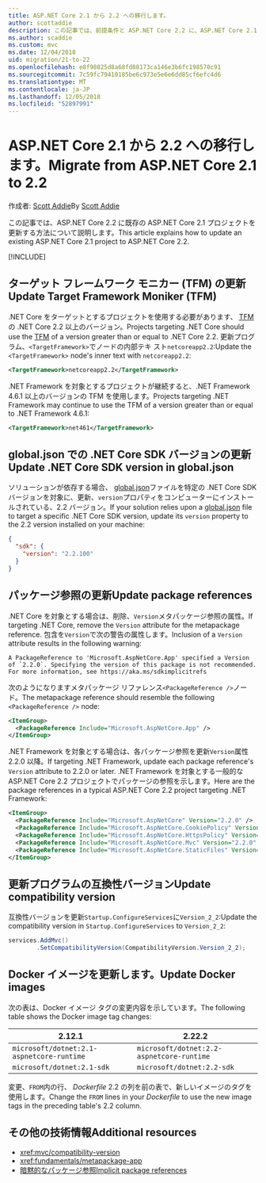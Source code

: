 ```yaml
---
title: ASP.NET Core 2.1 から 2.2 への移行します。
author: scottaddie
description: この記事では、前提条件と ASP.NET Core 2.2 に、ASP.NET Core 2.1 のプロジェクトを移行する最も一般的な手順について説明します。
ms.author: scaddie
ms.custom: mvc
ms.date: 12/04/2018
uid: migration/21-to-22
ms.openlocfilehash: e8f98825d8a68fd88173ca146e3b6fc198570c91
ms.sourcegitcommit: 7c59fc79410185be6c973e5e6e6dd85cf6efc4d6
ms.translationtype: MT
ms.contentlocale: ja-JP
ms.lasthandoff: 12/05/2018
ms.locfileid: "52897991"
---
```

# <a name="migrate-from-aspnet-core-21-to-22"></a><span data-ttu-id="25474-103">ASP.NET Core 2.1 から 2.2 への移行します。</span><span class="sxs-lookup"><span data-stu-id="25474-103">Migrate from ASP.NET Core 2.1 to 2.2</span></span>

<span data-ttu-id="25474-104">作成者: [Scott Addie](https://github.com/scottaddie)</span><span class="sxs-lookup"><span data-stu-id="25474-104">By [Scott Addie](https://github.com/scottaddie)</span></span>

<span data-ttu-id="25474-105">この記事では、ASP.NET Core 2.2 に既存の ASP.NET Core 2.1 プロジェクトを更新する方法について説明します。</span><span class="sxs-lookup"><span data-stu-id="25474-105">This article explains how to update an existing ASP.NET Core 2.1 project to ASP.NET Core 2.2.</span></span>

[!INCLUDE[](~/includes/net-core-prereqs-all-2.2.md)]

## <a name="update-target-framework-moniker-tfm"></a><span data-ttu-id="25474-106">ターゲット フレームワーク モニカー (TFM) の更新</span><span class="sxs-lookup"><span data-stu-id="25474-106">Update Target Framework Moniker (TFM)</span></span>

<span data-ttu-id="25474-107">.NET Core をターゲットとするプロジェクトを使用する必要があります、 [TFM](/dotnet/standard/frameworks#referring-to-frameworks)の .NET Core 2.2 以上のバージョン。</span><span class="sxs-lookup"><span data-stu-id="25474-107">Projects targeting .NET Core should use the [TFM](/dotnet/standard/frameworks#referring-to-frameworks) of a version greater than or equal to .NET Core 2.2.</span></span> <span data-ttu-id="25474-108">更新プログラム、`<TargetFramework>`でノードの内部テキ スト`netcoreapp2.2`:</span><span class="sxs-lookup"><span data-stu-id="25474-108">Update the `<TargetFramework>` node's inner text with `netcoreapp2.2`:</span></span>

```xml
<TargetFramework>netcoreapp2.2</TargetFramework>
```

<span data-ttu-id="25474-109">.NET Framework を対象とするプロジェクトが継続すると、.NET Framework 4.6.1 以上のバージョンの TFM を使用します。</span><span class="sxs-lookup"><span data-stu-id="25474-109">Projects targeting .NET Framework may continue to use the TFM of a version greater than or equal to .NET Framework 4.6.1:</span></span>

```xml
<TargetFramework>net461</TargetFramework>
```

## <a name="update-net-core-sdk-version-in-globaljson"></a><span data-ttu-id="25474-110">global.json での .NET Core SDK バージョンの更新</span><span class="sxs-lookup"><span data-stu-id="25474-110">Update .NET Core SDK version in global.json</span></span>

<span data-ttu-id="25474-111">ソリューションが依存する場合、 [global.json](/dotnet/core/tools/global-json)ファイルを特定の .NET Core SDK バージョンを対象に、更新、`version`プロパティをコンピューターにインストールされている、2.2 バージョン。</span><span class="sxs-lookup"><span data-stu-id="25474-111">If your solution relies upon a [global.json](/dotnet/core/tools/global-json) file to target a specific .NET Core SDK version, update its `version` property to the 2.2 version installed on your machine:</span></span>

```json
{
  "sdk": {
    "version": "2.2.100"
  }
}
```

## <a name="update-package-references"></a><span data-ttu-id="25474-112">パッケージ参照の更新</span><span class="sxs-lookup"><span data-stu-id="25474-112">Update package references</span></span>

<span data-ttu-id="25474-113">.NET Core を対象とする場合は、削除、`Version`メタパッケージ参照の属性。</span><span class="sxs-lookup"><span data-stu-id="25474-113">If targeting .NET Core, remove the `Version` attribute for the metapackage reference.</span></span> <span data-ttu-id="25474-114">包含を`Version`で次の警告の属性します。</span><span class="sxs-lookup"><span data-stu-id="25474-114">Inclusion of a `Version` attribute results in the following warning:</span></span>

```console
A PackageReference to 'Microsoft.AspNetCore.App' specified a Version of `2.2.0`. Specifying the version of this package is not recommended. For more information, see https://aka.ms/sdkimplicitrefs
```

<span data-ttu-id="25474-115">次のようになりますメタパッケージ リファレンス`<PackageReference />`ノード。</span><span class="sxs-lookup"><span data-stu-id="25474-115">The metapackage reference should resemble the following `<PackageReference />` node:</span></span>

```xml
<ItemGroup>
  <PackageReference Include="Microsoft.AspNetCore.App" />
</ItemGroup>
```

<span data-ttu-id="25474-116">.NET Framework を対象とする場合は、各パッケージ参照を更新`Version`属性 2.2.0 以降。</span><span class="sxs-lookup"><span data-stu-id="25474-116">If targeting .NET Framework, update each package reference's `Version` attribute to 2.2.0 or later.</span></span> <span data-ttu-id="25474-117">.NET Framework を対象とする一般的な ASP.NET Core 2.2 プロジェクトでパッケージの参照を示します。</span><span class="sxs-lookup"><span data-stu-id="25474-117">Here are the package references in a typical ASP.NET Core 2.2 project targeting .NET Framework:</span></span>

```xml
<ItemGroup>
  <PackageReference Include="Microsoft.AspNetCore" Version="2.2.0" />
  <PackageReference Include="Microsoft.AspNetCore.CookiePolicy" Version="2.2.0" />
  <PackageReference Include="Microsoft.AspNetCore.HttpsPolicy" Version="2.2.0"/>
  <PackageReference Include="Microsoft.AspNetCore.Mvc" Version="2.2.0" />
  <PackageReference Include="Microsoft.AspNetCore.StaticFiles" Version="2.2.0" />
</ItemGroup>
```

## <a name="update-compatibility-version"></a><span data-ttu-id="25474-118">更新プログラムの互換性バージョン</span><span class="sxs-lookup"><span data-stu-id="25474-118">Update compatibility version</span></span>

<span data-ttu-id="25474-119">互換性バージョンを更新`Startup.ConfigureServices`に`Version_2_2`:</span><span class="sxs-lookup"><span data-stu-id="25474-119">Update the compatibility version in `Startup.ConfigureServices` to `Version_2_2`:</span></span>

```csharp
services.AddMvc()
        .SetCompatibilityVersion(CompatibilityVersion.Version_2_2);
```

## <a name="update-docker-images"></a><span data-ttu-id="25474-120">Docker イメージを更新します。</span><span class="sxs-lookup"><span data-stu-id="25474-120">Update Docker images</span></span>

<span data-ttu-id="25474-121">次の表は、Docker イメージ タグの変更内容を示しています。</span><span class="sxs-lookup"><span data-stu-id="25474-121">The following table shows the Docker image tag changes:</span></span>

|<span data-ttu-id="25474-122">2.1</span><span class="sxs-lookup"><span data-stu-id="25474-122">2.1</span></span>                                       |<span data-ttu-id="25474-123">2.2</span><span class="sxs-lookup"><span data-stu-id="25474-123">2.2</span></span>                                       |
|------------------------------------------|------------------------------------------|
|`microsoft/dotnet:2.1-aspnetcore-runtime` |`microsoft/dotnet:2.2-aspnetcore-runtime` |
|`microsoft/dotnet:2.1-sdk`                |`microsoft/dotnet:2.2-sdk`                |

<span data-ttu-id="25474-124">変更、`FROM`内の行、 *Dockerfile* 2.2 の列を前の表で、新しいイメージのタグを使用します。</span><span class="sxs-lookup"><span data-stu-id="25474-124">Change the `FROM` lines in your *Dockerfile* to use the new image tags in the preceding table's 2.2 column.</span></span>

## <a name="additional-resources"></a><span data-ttu-id="25474-125">その他の技術情報</span><span class="sxs-lookup"><span data-stu-id="25474-125">Additional resources</span></span>

* <xref:mvc/compatibility-version>
* <xref:fundamentals/metapackage-app>
* [<span data-ttu-id="25474-126">暗黙的なパッケージ参照</span><span class="sxs-lookup"><span data-stu-id="25474-126">Implicit package references</span></span>](/dotnet/core/tools/csproj#implicit-package-references)
